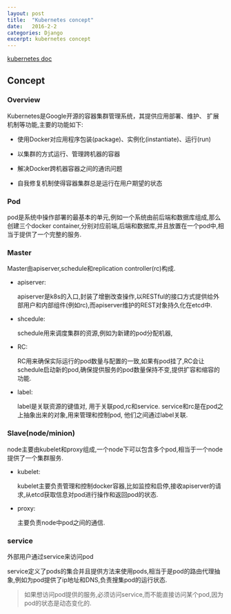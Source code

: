 ```yaml
---
layout: post
title:  "Kubernetes concept"
date:   2016-2-2
categories: Django
excerpt: kubernetes concept
---
```


[kubernetes doc](http://kubernetes.io/)

## Concept

### Overview

Kubernetes是Google开源的容器集群管理系统，其提供应用部署、维护、 扩展机制等功能,主要的功能如下:

- 使用Docker对应用程序包装(package)、实例化(instantiate)、运行(run)

- 以集群的方式运行、管理跨机器的容器

- 解决Docker跨机器容器之间的通讯问题

- 自我修复机制使得容器集群总是运行在用户期望的状态

### Pod

  pod是系统中操作部署的最基本的单元,例如一个系统由前后端和数据库组成,那么创建三个docker container,分别对应前端,后端和数据库,并且放置在一个pod中,相当于提供了一个完整的服务.

### Master

Master由apiserver,schedule和replication controller(rc)构成.

- apiserver:

  apiserver是k8s的入口,封装了增删改查操作,以RESTful的接口方式提供给外部用户和内部组件(例如rc),而apiserver维护的REST对象持久化在etcd中.

- shcedule:

  schedule用来调度集群的资源,例如为新建的pod分配机器,

- RC:

  RC用来确保实际运行的pod数量与配置的一致,如果有pod挂了,RC会让schedule启动新的pod,确保提供服务的pod数量保持不变,提供扩容和缩容的功能.

- label:

  label是关联资源的键值对, 用于关联pod,rc和service. service和rc是在pod之上抽象出来的对象,用来管理和控制pod, 他们之间通过label关联.

### Slave(node/minion)

node主要由kubelet和proxy组成,一个node下可以包含多个pod,相当于一个node提供了一个集群服务.

- kubelet:

  kubelet主要负责管理和控制docker容器,比如监控和启停,接收apiserver的请求,从etcd获取信息对pod进行操作和返回pod的状态.

- proxy:

  主要负责node中pod之间的通信.


### service

外部用户通过service来访问pod

service定义了pods的集合并且提供方法来使用pods,相当于是pod的路由代理抽象,例如为pod提供了ip地址和DNS,负责搜集pod的运行状态.

> 如果想访问pod提供的服务,必须访问service,而不能直接访问某个pod,因为pod的状态是动态变化的.















